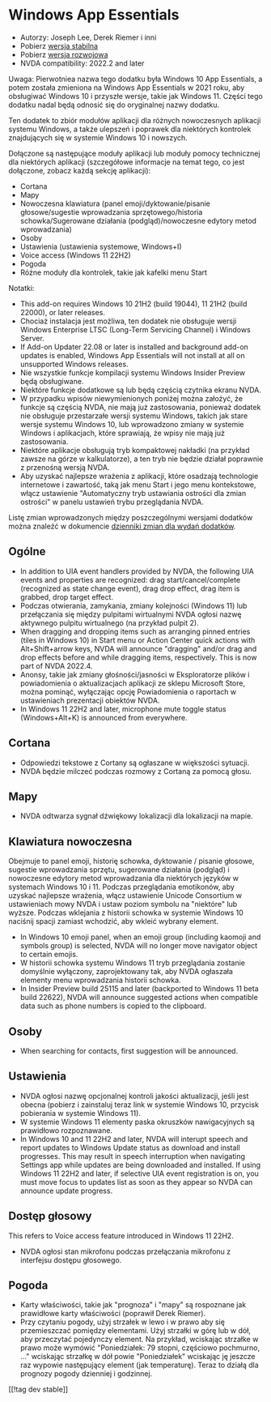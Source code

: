 # Windows App Essentials #

* Autorzy: Joseph Lee, Derek Riemer i inni
* Pobierz [wersja stabilna][1]
* Pobierz [wersja rozwojowa][2]
* NVDA compatibility: 2022.2 and later

Uwaga: Pierwotniea nazwa tego dodatku była Windows 10 App Essentials, a
potem została zmieniona na Windows App Essentials w 2021 roku, aby
obsługiwać Windows 10 i przyszłe wersje, takie jak Windows 11. Części tego
dodatku nadal będą odnosić się do oryginalnej nazwy dodatku.

Ten dodatek to zbiór modułów aplikacji dla różnych nowoczesnych aplikacji
systemu Windows, a także ulepszeń i poprawek dla niektórych kontrolek
znajdujących się w systemie Windows 10 i nowszych.

Dołączone są następujące moduły aplikacji lub moduły pomocy technicznej dla
niektórych aplikacji (szczegółowe informacje na temat tego, co jest
dołączone, zobacz każdą sekcję aplikacji):

* Cortana
* Mapy
* Nowoczesna klawiatura (panel emoji/dyktowanie/pisanie głosowe/sugestie
  wprowadzania sprzętowego/historia schowka/Sugerowane działania
  (podgląd)/nowoczesne edytory metod wprowadzania)
* Osoby
* Ustawienia (ustawienia systemowe, Windows+I)
* Voice access (Windows 11 22H2)
* Pogoda
* Różne moduły dla kontrolek, takie jak kafelki menu Start

Notatki:

* This add-on requires Windows 10 21H2 (build 19044), 11 21H2 (build 22000),
  or later releases.
* Chociaż instalacja jest możliwa, ten dodatek nie obsługuje wersji Windows
  Enterprise LTSC (Long-Term Servicing Channel) i Windows Server.
* If Add-on Updater 22.08 or later is installed and background add-on
  updates is enabled, Windows App Essentials will not install at all on
  unsupported Windows releases.
* Nie wszystkie funkcje kompilacji systemu Windows Insider Preview będą
  obsługiwane.
* Niektóre funkcje dodatkowe są lub będą częścią czytnika ekranu NVDA.
* W przypadku wpisów niewymienionych poniżej można założyć, że funkcje są
  częścią NVDA, nie mają już zastosowania, ponieważ dodatek nie obsługuje
  przestarzałe wersji systemu Windows, takich jak stare wersje systemu
  Windows 10, lub wprowadzono zmiany w systemie Windows i aplikacjach, które
  sprawiają, że wpisy nie mają już zastosowania.
* Niektóre aplikacje obsługują tryb kompaktowej nakładki (na przykład zawsze
  na górze w kalkulatorze), a ten tryb nie będzie działał poprawnie z
  przenośną wersją NVDA.
* Aby uzyskać najlepsze wrażenia z aplikacji, które osadzają technologie
  internetowe i zawartość, taką jak menu Start i jego menu kontekstowe,
  włącz ustawienie "Automatyczny tryb ustawiania ostrości dla zmian
  ostrości" w panelu ustawień trybu przeglądania NVDA.

Listę zmian wprowadzonych między poszczególnymi wersjami dodatków można
znaleźć w dokumencie [dzienniki zmian dla wydań dodatków][3].

## Ogólne

* In addition to UIA event handlers provided by NVDA, the following UIA
  events and properties are recognized: drag start/cancel/complete
  (recognized as state change event), drag drop effect, drag item is
  grabbed, drop target effect.
* Podczas otwierania, zamykania, zmiany kolejności (Windows 11) lub
  przełączania się między pulpitami wirtualnymi NVDA ogłosi nazwę aktywnego
  pulpitu wirtualnego (na przykład pulpit 2).
* When dragging and dropping items such as arranging pinned entries (tiles
  in Windows 10) in Start menu or Action Center quick actions with
  Alt+Shift+arrow keys, NVDA will announce "dragging" and/or drag and drop
  effects before and while dragging items, respectively. This is now part of
  NVDA 2022.4.
* Anonsy, takie jak zmiany głośności/jasności w Eksploratorze plików i
  powiadomienia o aktualizacjach aplikacji ze sklepu Microsoft Store, można
  pominąć, wyłączając opcję Powiadomienia o raportach w ustawieniach
  prezentacji obiektów NVDA.
* In Windows 11 22H2 and later, microphone mute toggle status
  (Windows+Alt+K) is announced from everywhere.

## Cortana

* Odpowiedzi tekstowe z Cortany są ogłaszane w większości sytuacji.
* NVDA będzie milczeć podczas rozmowy z Cortaną za pomocą głosu.

## Mapy

* NVDA odtwarza sygnał dźwiękowy lokalizacji dla lokalizacji na mapie.

## Klawiatura nowoczesna

Obejmuje to panel emoji, historię schowka, dyktowanie / pisanie głosowe,
sugestie wprowadzania sprzętu, sugerowane działania (podgląd) i nowoczesne
edytory metod wprowadzania dla niektórych języków w systemach Windows 10 i
11. Podczas przeglądania emotikonów, aby uzyskać najlepsze wrażenia, włącz
ustawienie Unicode Consortium w ustawieniach mowy NVDA i ustaw poziom
symbolu na "niektóre" lub wyższe. Podczas wklejania z historii schowka w
systemie Windows 10 naciśnij spacji zamiast wchodzić, aby wkleić wybrany
element.

* In Windows 10 emoji panel, when an emoji group (including kaomoji and
  symbols group) is selected, NVDA will no longer move navigator object to
  certain emojis.
* W historii schowka systemu Windows 11 tryb przeglądania zostanie domyślnie
  wyłączony, zaprojektowany tak, aby NVDA ogłaszała elementy menu
  wprowadzania historii schowka.
* In Insider Preview build 25115 and later (backported to Windows 11 beta
  build 22622), NVDA will announce suggested actions when compatible data
  such as phone numbers is copied to the clipboard.

## Osoby

* When searching for contacts, first suggestion will be announced.

## Ustawienia

* NVDA ogłosi nazwę opcjonalnej kontroli jakości aktualizacji, jeśli jest
  obecna (pobierz i zainstaluj teraz link w systemie Windows 10, przycisk
  pobierania w systemie Windows 11).
* W systemie Windows 11 elementy paska okruszków nawigacyjnych są prawidłowo
  rozpoznawane.
* In Windows 10 and 11 22H2 and later, NVDA will interupt speech and report
  updates to Windows Update status as download and install progresses. This
  may result in speech interruption when navigating Settings app while
  updates are being downloaded and installed. If using Windows 11 22H2 and
  later, if selective UIA event registration is on, you must move focus to
  updates list as soon as they appear so NVDA can announce update progress.

## Dostęp głosowy

This refers to Voice access feature introduced in Windows 11 22H2.

* NVDA ogłosi stan mikrofonu podczas przełączania mikrofonu z interfejsu
  dostępu głosowego.

## Pogoda

* Karty właściwości, takie jak "prognoza" i "mapy" są rospoznane jak
  prawidłowe karty właściwości (poprawił Derek Riemer).
* Przy czytaniu pogody, użyj strzałek w lewo i w prawo aby się przemieszczać
  pomiędzy elementami. Użyj strzałki w górę lub w dół, aby przeczytać
  pojedynczy element. Na przykład, wciskając strzałke w prawo może wymówić
  "Poniedziałek: 79 stopni, częściowo pochmurno, ..." wciskając strzałkę w
  dół powie "Poniedziałek" wciskając ję jeszcze raz wypowie następujący
  element (jak temperaturę). Teraz to działą dla prognozy pogody dzienniej i
  godzinnej.

[[!tag dev stable]]

[1]: https://addons.nvda-project.org/files/get.php?file=w10

[2]: https://addons.nvda-project.org/files/get.php?file=w10-dev

[3]: https://github.com/josephsl/wintenapps/wiki/w10changelog

